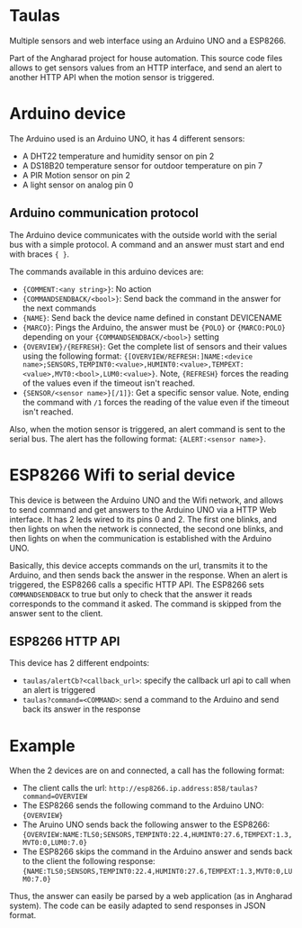 Taulas
======

Multiple sensors and web interface using an Arduino UNO and a ESP8266.

Part of the Angharad project for house automation. This source code files allows to get sensors values from an HTTP interface, and send an alert to another HTTP API when the motion sensor is triggered.

# Arduino device

The Arduino used is an Arduino UNO, it has 4 different sensors:
- A DHT22 temperature and humidity sensor on pin 2
- A DS18B20 temperature sensor for outdoor temperature on pin 7
- A PIR Motion sensor on pin 2
- A light sensor on analog pin 0

## Arduino communication protocol

The Arduino device communicates with the outside world with the serial bus with a simple protocol. A command and an answer must start and end with braces `{ }`.

The commands available in this arduino devices are:

- `{COMMENT:<any string>}`: No action
- `{COMMANDSENDBACK/<bool>}`: Send back the command in the answer for the next commands
- `{NAME}`: Send back the device name defined in constant DEVICENAME
- `{MARCO}`: Pings the Arduino, the answer must be `{POLO}` or `{MARCO:POLO}` depending on your `{COMMANDSENDBACK/<bool>}` setting
- `{OVERVIEW}/{REFRESH}`: Get the complete list of sensors and their values using the following format: `{[OVERVIEW/REFRESH:]NAME:<device name>;SENSORS,TEMPINT0:<value>,HUMINT0:<value>,TEMPEXT:<value>,MVT0:<bool>,LUM0:<value>}`. Note, `{REFRESH}` forces the reading of the values even if the timeout isn't reached.
- `{SENSOR/<sensor name>}[/1]}`: Get a specific sensor value. Note, ending the command with `/1` forces the reading of the value even if the timeout isn't reached.

Also, when the motion sensor is triggered, an alert command is sent to the serial bus. The alert has the following format: `{ALERT:<sensor name>}`.

# ESP8266 Wifi to serial device

This device is between the Arduino UNO and the Wifi network, and allows to send command and get answers to the Arduino UNO via a HTTP Web interface. It has 2 leds wired to its pins 0 and 2. The first one blinks, and then lights on when the network is connected, the second one blinks, and then lights on when the communication is established with the Arduino UNO.

Basically, this device accepts commands on the url, transmits it to the Arduino, and then sends back the answer in the response. When an alert is triggered, the ESP8266 calls a specific HTTP API. The ESP8266 sets `COMMANDSENDBACK` to true but only to check that the answer it reads corresponds to the command it asked. The command is skipped from the answer sent to the client.

## ESP8266 HTTP API

This device has 2 different endpoints:
- `taulas/alertCb?<callback_url>`: specify the callback url api to call when an alert is triggered
- `taulas?command=<COMMAND>`: send a command to the Arduino and send back its answer in the response

# Example

When the 2 devices are on and connected, a call has the following format:

- The client calls the url: `http://esp8266.ip.address:858/taulas?command=OVERVIEW`
- The ESP8266 sends the following command to the Arduino UNO: `{OVERVIEW}`
- The Aruino UNO sends back the following answer to the ESP8266: `{OVERVIEW:NAME:TLS0;SENSORS,TEMPINT0:22.4,HUMINT0:27.6,TEMPEXT:1.3,MVT0:0,LUM0:7.0}`
- The ESP8266 skips the command in the Arduino answer and sends back to the client the following response: `{NAME:TLS0;SENSORS,TEMPINT0:22.4,HUMINT0:27.6,TEMPEXT:1.3,MVT0:0,LUM0:7.0}`

Thus, the answer can easily be parsed by a web application (as in Angharad system). The code can be easily adapted to send responses in JSON format.
